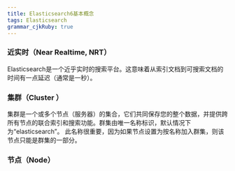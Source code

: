 ```yaml
---
title: Elasticsearch6基本概念
tags: Elasticsearch
grammar_cjkRuby: true
---
```


### 近实时（Near Realtime, NRT）
Elasticsearch是一个近乎实时的搜索平台。这意味着从索引文档到可搜索文档的时间有一点延迟（通常是一秒）。
### 集群（Cluster ）

集群是一个或多个节点（服务器）的集合，它们共同保存您的整个数据，并提供跨所有节点的联合索引和搜索功能。群集由唯一名称标识，默认情况下为“elasticsearch”。
此名称很重要，因为如果节点设置为按名称加入群集，则该节点只能是群集的一部分。

### 节点（Node）